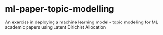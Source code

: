 # ml-paper-topic-modelling
An exercise in deploying a machine learning model - topic modelling for ML academic papers using Latent Dirichlet Allocation
